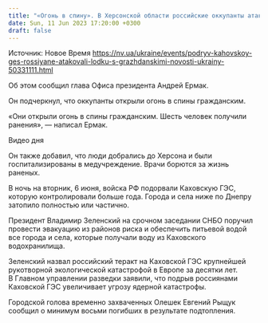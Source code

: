 ```yaml
---
title: "«Огонь в спину». В Херсонской области российские оккупанты атаковали лодку с гражданскими, шестеро раненых"
date: Sun, 11 Jun 2023 17:20:00 +0300
draft: false
---
```

Источник: Новое Время https://nv.ua/ukraine/events/podryv-kahovskoy-ges-rossiyane-atakovali-lodku-s-grazhdanskimi-novosti-ukrainy-50331111.html


 Об этом сообщил глава Офиса президента Андрей Ермак.

Он подчеркнул, что оккупанты открыли огонь в спины гражданским.

«Они открыли огонь в спины гражданским. Шесть человек получили ранения», — написал Ермак.

  Видео дня    

Он также добавил, что люди добрались до Херсона и были госпитализированы в медучреждение. Врачи борются за жизнь раненых.

В ночь на вторник, 6 июня, войска РФ подорвали Каховскую ГЭС, которую контролировали больше года. Города и села ниже по Днепру затопило полностью или частично.

Президент Владимир Зеленский на срочном заседании СНБО поручил провести эвакуацию из районов риска и обеспечить питьевой водой все города и села, которые получали воду из Каховского водохранилища.

Зеленский назвал российский теракт на Каховской ГЭС крупнейшей рукотворной экологической катастрофой в Европе за десятки лет. В Главном управлении разведки заявили, что подрыв россиянами Каховской ГЭС увеличивает угрозу ядерной катастрофы.

Городской голова временно захваченных Олешек Евгений Рыщук сообщил о минимум восьми погибших в результате подтопления.
